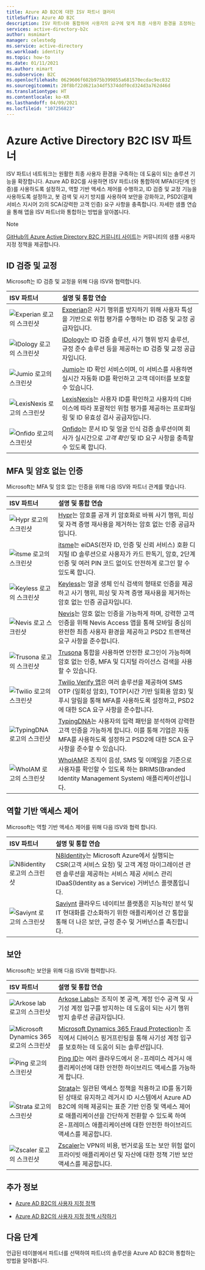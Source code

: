 ```yaml
---
title: Azure AD B2C에 대한 ISV 파트너 갤러리
titleSuffix: Azure AD B2C
description: ISV 파트너와 통합하여 사용자의 요구에 맞게 최종 사용자 환경을 조정하는 방법을 알아봅니다. 파트너 네트워크는 솔루션 기능을 확장합니다. MFA, 보안 고객 인증, 역할 기반 액세스 제어를 사용하도록 설정하고 ID 검증 교정을 통해 사기 행위를 방지합니다.
services: active-directory-b2c
author: msmimart
manager: celestedg
ms.service: active-directory
ms.workload: identity
ms.topic: how-to
ms.date: 01/11/2021
ms.author: mimart
ms.subservice: B2C
ms.openlocfilehash: 0629606f602b975b399855a681570ecdac9ec832
ms.sourcegitcommit: 20f8bf22d621a34df5374ddf0cd324d3a762d46d
ms.translationtype: HT
ms.contentlocale: ko-KR
ms.lasthandoff: 04/09/2021
ms.locfileid: "107256823"
---
```

# <a name="azure-active-directory-b2c-isv-partners"></a>Azure Active Directory B2C ISV 파트너

ISV 파트너 네트워크는 원활한 최종 사용자 환경을 구축하는 데 도움이 되는 솔루션 기능을 확장합니다. Azure AD B2C를 사용하면 ISV 파트너와 통합하여 MFA(다단계 인증)를 사용하도록 설정하고, 역할 기반 액세스 제어를 수행하고, ID 검증 및 교정 기능을 사용하도록 설정하고, 봇 검색 및 사기 방지를 사용하여 보안을 강화하고, PSD2(결제 서비스 지시어 2)의 SCA(강력한 고객 인증) 요구 사항을 충족합니다. 자세한 샘플 연습을 통해 앱을 ISV 파트너와 통합하는 방법을 알아봅니다.

>[!NOTE]
>[GitHub의 Azure Active Directory B2C 커뮤니티 사이트](https://azure-ad-b2c.github.io/azureadb2ccommunity.io/)는 커뮤니티의 샘플 사용자 지정 정책을 제공합니다.

## <a name="identity-verification-and-proofing"></a>ID 검증 및 교정

Microsoft는 ID 검증 및 교정을 위해 다음 ISV와 협력합니다.

| ISV 파트너 | 설명 및 통합 연습 |
|:-------------------------|:--------------|
|![Experian 로고의 스크린샷](./media/partner-gallery/experian-logo.png) | [Experian](./partner-experian.md)은 사기 행위를 방지하기 위해 사용자 특성을 기반으로 위험 평가를 수행하는 ID 검증 및 교정 공급자입니다. |
|![IDology 로고의 스크린샷](./media/partner-gallery/idology-logo.png) | [IDology](./partner-idology.md)는 ID 검증 솔루션, 사기 행위 방지 솔루션, 규정 준수 솔루션 등을 제공하는 ID 검증 및 교정 공급자입니다.|
|![Jumio 로고의 스크린샷](./media/partner-gallery/jumio-logo.png) | [Jumio](./partner-jumio.md)는 ID 확인 서비스이며, 이 서비스를 사용하면 실시간 자동화 ID를 확인하고 고객 데이터를 보호할 수 있습니다. |
| ![LexisNexis 로고의 스크린샷](./media/partner-gallery/lexisnexis-logo.png) | [LexisNexis](./partner-lexisnexis.md)는 사용자 ID를 확인하고 사용자의 디바이스에 따라 포괄적인 위험 평가를 제공하는 프로파일링 및 ID 유효성 검사 공급자입니다. |
| ![Onfido 로고의 스크린샷](./media/partner-gallery/onfido-logo.png) | [Onfido](./partner-onfido.md)는 문서 ID 및 얼굴 인식 검증 솔루션이며 회사가 실시간으로 *고객 확인* 및 ID 요구 사항을 충족할 수 있도록 합니다.  |

## <a name="mfa-and-passwordless-authentication"></a>MFA 및 암호 없는 인증

Microsoft는 MFA 및 암호 없는 인증을 위해 다음 ISV와 파트너 관계를 맺습니다.

| ISV 파트너 | 설명 및 통합 연습 |
|:-------------------------|:--------------|
| ![Hypr 로고의 스크린샷](./media/partner-gallery/hypr-logo.png) | [Hypr](./partner-hypr.md)는 암호를 공개 키 암호화로 바꿔 사기 행위, 피싱 및 자격 증명 재사용을 제거하는 암호 없는 인증 공급자입니다. |
| ![itsme 로고의 스크린샷](./media/partner-gallery/itsme-logo.png) | [itsme](./partner-itsme.md)는 eiDAS(전자 ID, 인증 및 신뢰 서비스) 호환 디지털 ID 솔루션으로 사용자가 카드 판독기, 암호, 2단계 인증 및 여러 PIN 코드 없이도 안전하게 로그인 할 수 있도록 합니다. |
|![Keyless 로고의 스크린샷](./media/partner-gallery/keyless-logo.png) | [Keyless](./partner-keyless.md)는 얼굴 생체 인식 검색의 형태로 인증을 제공하고 사기 행위, 피싱 및 자격 증명 재사용을 제거하는 암호 없는 인증 공급자입니다.
| ![Nevis 로고 스크린샷](./media/partner-gallery/nevis-logo.png) | [Nevis](./partner-nevis.md)는 암호 없는 인증을 가능하게 하며, 강력한 고객 인증을 위해 Nevis Access 앱을 통해 모바일 중심의 완전한 최종 사용자 환경을 제공하고 PSD2 트랜잭션 요구 사항을 준수합니다. |
| ![Trusona 로고의 스크린샷](./media/partner-gallery/trusona-logo.png) | [Trusona](./partner-trusona.md) 통합을 사용하면 안전한 로그인이 가능하며 암호 없는 인증, MFA 및 디지털 라이선스 검색을 사용할 수 있습니다. |
| ![Twilio 로고의 스크린샷](./media/partner-gallery/twilio-logo.png) | [Twilio Verify 앱](./partner-twilio.md)은 여러 솔루션을 제공하여 SMS OTP (일회성 암호), TOTP(시간 기반 일회용 암호) 및 푸시 알림을 통해 MFA를 사용하도록 설정하고, PSD2에 대한 SCA 요구 사항을 준수합니다. |
| ![TypingDNA 로고의 스크린샷](./media/partner-gallery/typingdna-logo.png) | [TypingDNA](./partner-typingdna.md)는 사용자의 입력 패턴을 분석하여 강력한 고객 인증을 가능하게 합니다. 이를 통해 기업은 자동 MFA를 사용하도록 설정하고 PSD2에 대한 SCA 요구 사항을 준수할 수 있습니다. |
| ![WhoIAM 로고의 스크린샷](./media/partner-gallery/whoiam-logo.png) | [WhoIAM](./partner-whoiam.md)은 조직이 음성, SMS 및 이메일을 기준으로 사용자를 확인할 수 있도록 하는 BRIMS(Branded Identity Management System) 애플리케이션입니다. |

## <a name="role-based-access-control"></a>역할 기반 액세스 제어 
 
Microsoft는 역할 기반 액세스 제어를 위해 다음 ISV와 협력 합니다.

| ISV 파트너 | 설명 및 통합 연습 |
|:-------------------------|:--------------|
| ![N8identity 로고의 스크린샷](./media/partner-gallery/n8identity-logo.png) | [N8Identity](./partner-n8identity.md)는 Microsoft Azure에서 실행되는 CSR(고객 서비스 요청) 및 고객 계정 마이그레이션 관련 솔루션을 제공하는 서비스 제공 서비스 관리 IDaaS(Identity as a Service) 거버넌스 플랫폼입니다. |
| ![Saviynt 로고의 스크린샷](./media/partner-gallery/saviynt-logo.png) | [Saviynt](./partner-Saviynt.md) 클라우드 네이티브 플랫폼은 지능적인 분석 및 IT 현대화를 간소화하기 위한 애플리케이션 간 통합을 통해 더 나은 보안, 규정 준수 및 거버넌스를 촉진합니다. |

## <a name="security"></a>보안

Microsoft는 보안을 위해 다음 ISV와 협력합니다.

| ISV 파트너 | 설명 및 통합 연습 |
|:-------------------------|:--------------|
| ![Arkose lab 로고의 스크린샷](./media/partner-gallery/arkose-logo.png) | [Arkose Labs](./partner-arkose-labs.md)는 조직이 봇 공격, 계정 인수 공격 및 사기성 계정 입구를 방지하는 데 도움이 되는 사기 행위 방지 솔루션 공급자입니다. |
| ![Microsoft Dynamics 365 로고의 스크린샷](./media/partner-gallery/microsoft-dynamics365-logo.png) | [Microsoft Dynamics 365 Fraud Protection](./partner-dynamics-365-fraud-protection.md)는 조직에서 디바이스 핑거프린팅을 통해 사기성 계정 입구를 보호하는 데 도움이 되는 솔루션입니다. |
| ![Ping 로고의 스크린샷](./media/partner-gallery/ping-logo.png) | [Ping ID](./partner-ping-identity.md)는 여러 클라우드에서 온-프레미스 레거시 애플리케이션에 대한 안전한 하이브리드 액세스를 가능하게 합니다. |
| ![Strata 로고의 스크린샷](./media/partner-gallery/strata-logo.png) | [Strata](./partner-strata.md)는 일관된 액세스 정책을 적용하고 ID를 동기화된 상태로 유지하고 레거시 ID 시스템에서 Azure AD B2C에 의해 제공되는 표준 기반 인증 및 액세스 제어로 애플리케이션을 간단하게 전환할 수 있도록 하여 온-프레미스 애플리케이션에 대한 안전한 하이브리드 액세스를 제공합니다. |
| ![Zscaler 로고의 스크린샷](./media/partner-gallery/zscaler-logo.png) | [Zscaler](./partner-zscaler.md)는 VPN의 비용, 번거로움 또는 보안 위험 없이 프라이빗 애플리케이션 및 자산에 대한 정책 기반 보안 액세스를 제공합니다. |

## <a name="additional-information"></a>추가 정보

- [Azure AD B2C의 사용자 지정 정책](./custom-policy-overview.md)

- [Azure AD B2C의 사용자 지정 정책 시작하기](tutorial-create-user-flows.md?pivots=b2c-custom-policy)

## <a name="next-steps"></a>다음 단계

언급된 테이블에서 파트너를 선택하여 파트너의 솔루션을 Azure AD B2C와 통합하는 방법을 알아봅니다.
